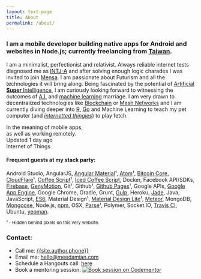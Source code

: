 ```yaml
---
layout: text-page
title: About
permalink: /about/
---
```


### I am a mobile<sup><small><i id="i-mobile" class="info mdi mdi-information-outline"></i></small></sup> developer building **native apps** for **Android** and **websites** in **Node.js**; currently freelancing from **<a target="_blank" id="location" href="https://goo.gl/maps/NamBYKMgKU12">Taiwan</a>**<sup><small><i id="i-geo" class="info mdi mdi-information-outline"></i></small></sup>.

I am a minimalist, perfectionist and relativist. Always reliable internet tests diagnosed me as [INTJ-A][intj] and after solving enough logic charades I was invited to join [Mensa][mensa]. I am passionate about Futurism and all the technologies it will bring along. Being fascinated by the potential of [Artificial **Super** Intelligence][asi], I am curiously looking forward to witnessing the outcomes of [A.I.][agi] and [machine learning][machine] marriage. I am very drawn to decentralized technologies like [Blockchain][bc] or [Mesh Networks][mesh] and I am currently diving deeper into [R][r], [Go][go] and Machine Learning to teach my pet computer (and&nbsp;<span id="i-iot" class="info">_[internetted thingies][iot]_</span>) to play fetch.

<div class="mdl-tooltip" for="i-mobile">In the meaning of mobile apps,<br>as well as working remotely.</div>
<div class="mdl-tooltip" for="i-geo">Updated <span id="locUpdated">1 day ago</span></div>
<div class="mdl-tooltip" for="i-iot">Internet of Things</div>


#### Frequent guests at **my stack** party:

Android Studio, AngularJS, [Angular Material][material]¹, [Atom][atom]¹, [Bitcoin Core][bitcoin], [CloudFlare][cloudflare]¹, [Coffee Script][coffee]¹, [Iced Coffee Script][iced], Docker, Facebook API/SDKs, [Firebase][firebase], [GenyMotion][geny], Git¹, Github¹, [Github Pages][gh-pages]¹, Google APIs, [Google App Engine][gae], Google Chrome, Gradle, Grunt, [Gulp][gulp], Heroku, [Jade][jade], Java, JavaScript, [ES6][es6], Material Design¹, [Material Design Lite][mdl]¹, [Meteor][meteor], MongoDB, [Mongoose][mongoose], Node.js, [npm][npm], OSX, [Parse][parse]¹, Polymer, Socket.IO, [Travis CI][travis], Ubuntu, [yeoman][yo].

<small>¹ - Hidden behind pixels on this very website.</small>


### Contact:
* Call me: <a id="phone" href="tel:{{site.author.phone}}" target="_blank">{{site.author.phone}}</a>
* Email me: <a href="mailto:hello@meedamian.com" target="_blank">hello@meedamian.com</a>
* Schedule a Hangouts call: [here][hang_]
* Book a mentoring session: [![Book session on Codementor][codementor_img]][codementor_url]

<script>
  function prettyDate(date) {
   // JavaScript Pretty Date
   // Copyright (c) 2011 John Resig (ejohn.org)
   // Licensed under the MIT and GPL licenses.

    var diff = (((new Date()).getTime() - date.getTime()) / 1000),
      day_diff = Math.floor(diff / 86400);

    if (isNaN(day_diff) || day_diff < 0 || day_diff >= 31)
      return;

    return day_diff == 0 && (
      diff < 60 && "just now" ||
      diff < 120 && "1 minute ago" ||
      diff < 3600 && Math.floor( diff / 60 ) + " minutes ago" ||
      diff < 7200 && "1 hour ago" ||
      diff < 86400 && Math.floor( diff / 3600 ) + " hours ago") ||
      day_diff == 1 && "Yesterday" ||
      day_diff < 7 && day_diff + " days ago" ||
      day_diff < 31 && Math.ceil( day_diff / 7 ) + " weeks ago";
  }
  function updateLink(id, href, text, repWith) {
    repWith = repWith || '';
    var a = document.getElementById(id);
    a.href = href.replace(/ /g, repWith);
    a.textContent = text;
  }
  window.setCurrentData = function(json) {
    // PHONE
    var phoneHref = 'tel:' + json.phone.replace(/ /g, '');
    updateLink('phone', phoneHref, json.phone);

    // LOCATION
    var mapsLink = 'https://maps.google.com/?q=';
    var query = [];
    if (json.location.country != null)
      query.push(json.location.country);

    if (json.location.city != null)
      query.push(json.location.city);

    var queryStr = query.join(', ').replace(/ /g, '+');

    updateLink('location', mapsLink + queryStr, json.location.country);

    // LOCATION UPDATED
    document.getElementById('locUpdated').textContent = prettyDate(new Date(json.location.updated));
  };
</script>
<script src="https://basic-data.parseapp.com/{{site.author.username}}?callback=setCurrentData"></script>

<!-- Description -->
[intj]: https://www.linkedin.com/pulse/5-reasons-intjs-best-employees-penelope-trunk
[mensa]: https://www.mensa.org/
[agi]: https://en.wikipedia.org/wiki/Artificial_general_intelligence
[asi]: http://waitbutwhy.com/2015/01/artificial-intelligence-revolution-1.html
[bc]: https://en.bitcoin.it/wiki/Block_chain
[mesh]: https://en.wikipedia.org/wiki/Mesh_networking
[r]: https://en.wikipedia.org/wiki/R_(programming_language)
[go]: https://golang.org/
[machine]: https://en.wikipedia.org/wiki/Machine_learning
[iot]: https://en.wikipedia.org/wiki/Internet_of_Things

<!-- Stack -->
[material]: https://material.angularjs.org/latest/
[atom]: https://atom.io/
[bitcoin]: https://github.com/bitcoin/bitcoin
[cloudflare]: https://www.cloudflare.com/
[coffee]: http://coffeescript.org/
[iced]: http://maxtaco.github.io/coffee-script/
[firebase]: https://www.firebase.com/
[geny]: https://www.genymotion.com/#!/
[gh-pages]: https://pages.github.com/
[gae]: https://cloud.google.com/appengine/
[gulp]: http://gulpjs.com/
[jade]: http://jade-lang.com/
[es6]: http://es6-features.org/
[mdl]: http://www.getmdl.io/
[meteor]: https://www.meteor.com/
[mongoose]: http://mongoosejs.com/
[npm]: https://www.npmjs.com/~meedamian
[parse]: https://www.parse.com/
[travis]: https://travis-ci.org/
[yo]: http://yeoman.io/

<!-- Contact -->
[hang_]: https://calendly.com/meedamian/30min
[codementor_img]: https://cdn.codementor.io/badges/book_session_github.svg
[codementor_url]: https://www.codementor.io/meedamian?utm_source=github&utm_medium=button&utm_term=meedamian&utm_campaign=github
